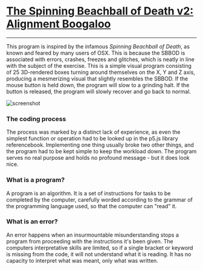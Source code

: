# [The Spinning Beachball of Death v2: Alignment Boogaloo](https://rawgit.com/MagnusJMJ/APME/master/miniex2/index.html)
---
This program is inspired by the infamous *Spinning Beachball of Death*, as known
and feared by many users of OSX. This is because the SBBOD
is associated with errors, crashes, freezes and glitches, which is neatly
in line with the subject of the exercise. This is a simple visual program
consisting of 25 3D-rendered boxes turning around themselves on the X, Y and Z
axis, producing a mesmerizing visual that slightly resembles the SBBOD. If the
mouse button is held down, the program will slow to a grinding halt. If the button
is released, the program will slowly recover and go back to normal.

![screenshot](https://github.com/MagnusJMJ/APME/blob/master/miniex2/screenshot.gif)

### The coding process
The process was marked by a distinct lack of experience, as even the simplest
function or operation had to be looked up in the p5.js library referencebook.
Implementing one thing usually broke two other things, and the program had to
be kept simple to keep the workload down. The program serves no real purpose
and holds no profound message - but it does look nice.

### What is a program?
A program is an algorithm. It is a set of instructions for tasks to be
completed by the computer, carefully worded according to the grammar
of the programming language used, so that the computer can "read" it.

### What is an error?
An error happens when an insurmountable misunderstanding stops a program from
proceeding with the instructions it's been given.
The computers interpretative skills are limited, so if a single bracket or keyword
is missing from the code, it will not understand what it is reading. It has no
capacity to interpret what was meant, only what was written.
